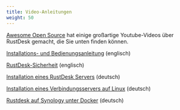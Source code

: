 ```yaml
---
title: Video-Anleitungen
weight: 50
---
```


[Awesome Open Source](https://www.youtube.com/@AwesomeOpenSource) hat einige großartige Youtube-Videos über RustDesk gemacht, die Sie unten finden können.

[Installations- und Bedienungsanleitung](https://www.youtube.com/watch?v=9nzHm3xGz2I) (englisch)

[RustDesk-Sicherheit](https://www.youtube.com/watch?v=EeFqj23jxMk) (englisch)

[Installation eines RustDesk Servers](https://www.youtube.com/watch?v=e5U9orq5dRY) (deutsch)

[Installation eines Verbindungsservers auf Linux](https://www.youtube.com/watch?v=YzZtXR6o3GE) (deutsch)

[Rustdesk auf Synology unter Docker](https://www.youtube.com/watch?v=r8sf22_PkYk) (deutsch)
